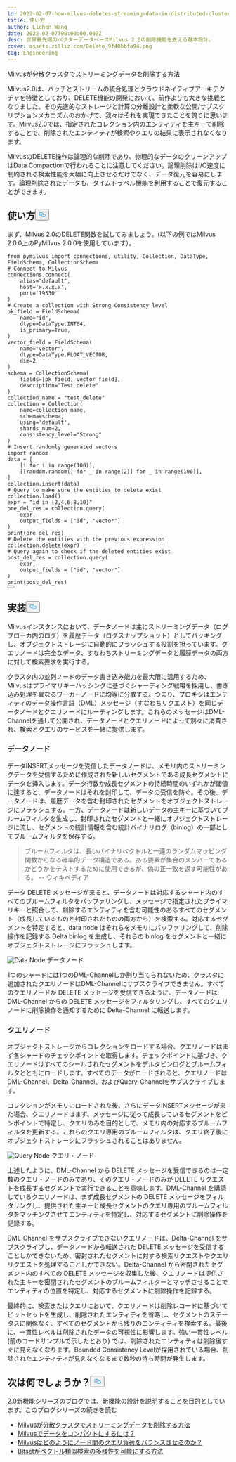 ```yaml
---
id: 2022-02-07-how-milvus-deletes-streaming-data-in-distributed-cluster.md
title: 使い方
author: Lichen Wang
date: 2022-02-07T00:00:00.000Z
desc: 世界最先端のベクターデータベースMilvus 2.0の削除機能を支える基本設計。
cover: assets.zilliz.com/Delete_9f40bbfa94.png
tag: Engineering
---
```

<custom-h1>Milvusが分散クラスタでストリーミングデータを削除する方法</custom-h1><p>Milvus2.0は、バッチとストリームの統合処理とクラウドネイティブアーキテクチャを特徴としており、DELETE機能の開発において、前作よりも大きな挑戦となりました。その先進的なストレージと計算の分離設計と柔軟な公開/サブスクリプションメカニズムのおかげで、我々はそれを実現できたことを誇りに思います。Milvus2.0では、指定されたコレクション内のエンティティを主キーで削除することで、削除されたエンティティが検索やクエリの結果に表示されなくなります。</p>
<p>MilvusのDELETE操作は論理的な削除であり、物理的なデータのクリーンアップはData Compactionで行われることに注意してください。論理削除はI/O速度に制約される検索性能を大幅に向上させるだけでなく、データ復元を容易にします。論理削除されたデータも、タイムトラベル機能を利用することで復元することができます。</p>
<h2 id="Usage" class="common-anchor-header">使い方<button data-href="#Usage" class="anchor-icon" translate="no">
      <svg translate="no"
        aria-hidden="true"
        focusable="false"
        height="20"
        version="1.1"
        viewBox="0 0 16 16"
        width="16"
      >
        <path
          fill="#0092E4"
          fill-rule="evenodd"
          d="M4 9h1v1H4c-1.5 0-3-1.69-3-3.5S2.55 3 4 3h4c1.45 0 3 1.69 3 3.5 0 1.41-.91 2.72-2 3.25V8.59c.58-.45 1-1.27 1-2.09C10 5.22 8.98 4 8 4H4c-.98 0-2 1.22-2 2.5S3 9 4 9zm9-3h-1v1h1c1 0 2 1.22 2 2.5S13.98 12 13 12H9c-.98 0-2-1.22-2-2.5 0-.83.42-1.64 1-2.09V6.25c-1.09.53-2 1.84-2 3.25C6 11.31 7.55 13 9 13h4c1.45 0 3-1.69 3-3.5S14.5 6 13 6z"
        ></path>
      </svg>
    </button></h2><p>まず、Milvus 2.0のDELETE関数を試してみましょう。(以下の例ではMilvus 2.0.0上のPyMilvus 2.0.0を使用しています）。</p>
<pre><code translate="no" class="language-python"><span class="hljs-keyword">from</span> pymilvus <span class="hljs-keyword">import</span> connections, utility, Collection, DataType, FieldSchema, CollectionSchema
<span class="hljs-comment"># Connect to Milvus</span>
connections.connect(
    alias=<span class="hljs-string">&quot;default&quot;</span>, 
    host=<span class="hljs-string">&#x27;x.x.x.x&#x27;</span>, 
    port=<span class="hljs-string">&#x27;19530&#x27;</span>
)
<span class="hljs-comment"># Create a collection with Strong Consistency level</span>
pk_field = FieldSchema(
    name=<span class="hljs-string">&quot;id&quot;</span>, 
    dtype=DataType.INT64, 
    is_primary=<span class="hljs-literal">True</span>, 
)
vector_field = FieldSchema(
    name=<span class="hljs-string">&quot;vector&quot;</span>, 
    dtype=DataType.FLOAT_VECTOR, 
    dim=<span class="hljs-number">2</span>
)
schema = CollectionSchema(
    fields=[pk_field, vector_field], 
    description=<span class="hljs-string">&quot;Test delete&quot;</span>
)
collection_name = <span class="hljs-string">&quot;test_delete&quot;</span>
collection = Collection(
    name=collection_name, 
    schema=schema, 
    using=<span class="hljs-string">&#x27;default&#x27;</span>, 
    shards_num=<span class="hljs-number">2</span>,
    consistency_level=<span class="hljs-string">&quot;Strong&quot;</span>
)
<span class="hljs-comment"># Insert randomly generated vectors</span>
<span class="hljs-keyword">import</span> random
data = [
    [i <span class="hljs-keyword">for</span> i <span class="hljs-keyword">in</span> <span class="hljs-built_in">range</span>(<span class="hljs-number">100</span>)],
    [[random.random() <span class="hljs-keyword">for</span> _ <span class="hljs-keyword">in</span> <span class="hljs-built_in">range</span>(<span class="hljs-number">2</span>)] <span class="hljs-keyword">for</span> _ <span class="hljs-keyword">in</span> <span class="hljs-built_in">range</span>(<span class="hljs-number">100</span>)],
]
collection.insert(data)
<span class="hljs-comment"># Query to make sure the entities to delete exist</span>
collection.load()
expr = <span class="hljs-string">&quot;id in [2,4,6,8,10]&quot;</span>
pre_del_res = collection.query(
    expr,
    output_fields = [<span class="hljs-string">&quot;id&quot;</span>, <span class="hljs-string">&quot;vector&quot;</span>]
)
<span class="hljs-built_in">print</span>(pre_del_res)
<span class="hljs-comment"># Delete the entities with the previous expression</span>
collection.delete(expr)
<span class="hljs-comment"># Query again to check if the deleted entities exist</span>
post_del_res = collection.query(
    expr,
    output_fields = [<span class="hljs-string">&quot;id&quot;</span>, <span class="hljs-string">&quot;vector&quot;</span>]
)
<span class="hljs-built_in">print</span>(post_del_res)
<button class="copy-code-btn"></button></code></pre>
<h2 id="Implementation" class="common-anchor-header">実装<button data-href="#Implementation" class="anchor-icon" translate="no">
      <svg translate="no"
        aria-hidden="true"
        focusable="false"
        height="20"
        version="1.1"
        viewBox="0 0 16 16"
        width="16"
      >
        <path
          fill="#0092E4"
          fill-rule="evenodd"
          d="M4 9h1v1H4c-1.5 0-3-1.69-3-3.5S2.55 3 4 3h4c1.45 0 3 1.69 3 3.5 0 1.41-.91 2.72-2 3.25V8.59c.58-.45 1-1.27 1-2.09C10 5.22 8.98 4 8 4H4c-.98 0-2 1.22-2 2.5S3 9 4 9zm9-3h-1v1h1c1 0 2 1.22 2 2.5S13.98 12 13 12H9c-.98 0-2-1.22-2-2.5 0-.83.42-1.64 1-2.09V6.25c-1.09.53-2 1.84-2 3.25C6 11.31 7.55 13 9 13h4c1.45 0 3-1.69 3-3.5S14.5 6 13 6z"
        ></path>
      </svg>
    </button></h2><p>Milvusインスタンスにおいて、データノードは主にストリーミングデータ（ログブローカ内のログ）を履歴データ（ログスナップショット）としてパッキングし、オブジェクトストレージに自動的にフラッシュする役割を担っています。クエリノードは完全なデータ、すなわちストリーミングデータと履歴データの両方に対して検索要求を実行する。</p>
<p>クラスタ内の並列ノードのデータ書き込み能力を最大限に活用するため、Milvusはプライマリキーハッシングに基づくシャーディング戦略を採用し、書き込み処理を異なるワーカーノードに均等に分散する。つまり、プロキシはエンティティのデータ操作言語（DML）メッセージ（すなわちリクエスト）を同じデータノードとクエリノードにルーティングします。これらのメッセージはDML-Channelを通して公開され、データノードとクエリノードによって別々に消費され、検索とクエリのサービスを一緒に提供します。</p>
<h3 id="Data-node" class="common-anchor-header">データノード</h3><p>データINSERTメッセージを受信したデータノードは、メモリ内のストリーミングデータを受信するために作成された新しいセグメントである成長セグメントにデータを挿入します。データ行数か成長セグメントの持続時間のいずれかが閾値に達すると、データノードはそれを封印して、データの受信を防ぐ。その後、データノードは、履歴データを含む封印されたセグメントをオブジェクトストレージにフラッシュする。一方、データノードは新しいデータの主キーに基づいてブルームフィルタを生成し、封印されたセグメントと一緒にオブジェクトストレージに流し、セグメントの統計情報を含む統計バイナリログ（binlog）の一部としてブルームフィルタを保存する。</p>
<blockquote>
<p>ブルームフィルタは、長いバイナリベクトルと一連のランダムマッピング関数からなる確率的データ構造である。ある要素が集合のメンバーであるかどうかをテストするために使用できるが、偽の正一致を返す可能性がある。           -- ウィキペディア</p>
</blockquote>
<p>データ DELETE メッセージが来ると、データノードは対応するシャード内のすべてのブルームフィルタをバッファリングし、メッセージで指定されたプライマリキーと照合して、削除するエンティティを含む可能性のあるすべてのセグメント（成長しているものと封印されたものの両方から）を検索する。対応するセグメントを特定すると、data node はそれらをメモリにバッファリングして、削除操作を記録する Delta binlog を生成し、それらの binlog をセグメントと一緒にオブジェクトストレージにフラッシュします。</p>
<p>
  
   <span class="img-wrapper"> <img translate="no" src="https://assets.zilliz.com/data_node_2397ad70c3.png" alt="Data Node" class="doc-image" id="data-node" />
   </span> <span class="img-wrapper"> <span>データノード</span> </span></p>
<p>1つのシャードには1つのDML-Channelしか割り当てられないため、クラスタに追加されたクエリノードはDML-Channelにサブスクライブできません。すべてのクエリノードが DELETE メッセージを受信できるように、データノードは DML-Channel からの DELETE メッセージをフィルタリングし、すべてのクエリノードに削除操作を通知するために Delta-Channel に転送します。</p>
<h3 id="Query-node" class="common-anchor-header">クエリノード</h3><p>オブジェクトストレージからコレクションをロードする場合、クエリノードはまず各シャードのチェックポイントを取得します。チェックポイントに基づき、クエリノードはすべてのシールされたセグメントをデルタビンログとブルームフィルタとともにロードします。すべてのデータがロードされると、クエリノードはDML-Channel、Delta-Channel、およびQuery-Channelをサブスクライブします。</p>
<p>コレクションがメモリにロードされた後、さらにデータINSERTメッセージが来た場合、クエリノードはまず、メッセージに従って成長しているセグメントをピンポイントで特定し、クエリのみを目的として、メモリ内の対応するブルームフィルタを更新する。これらのクエリ専用のブルームフィルタは、クエリ終了後にオブジェクトストレージにフラッシュされることはありません。</p>
<p>
  
   <span class="img-wrapper"> <img translate="no" src="https://assets.zilliz.com/query_node_a78b1d664f.png" alt="Query Node" class="doc-image" id="query-node" />
   </span> <span class="img-wrapper"> <span>クエリ・ノード</span> </span></p>
<p>上述したように、DML-Channel から DELETE メッセージを受信できるのは一定数のクエリ・ノードのみであり、そのクエリ・ノードのみが DELETE リクエストを成長するセグメントで実行できることを意味します。DML-Channel を購読しているクエリノードは、まず成長セグメントの DELETE メッセージをフィルタリングし、提供された主キーと成長セグメントのクエリ専用のブルームフィルタをマッチングさせてエンティティを特定し、対応するセグメントに削除操作を記録する。</p>
<p>DML-Channel をサブスクライブできないクエリノードは、Delta-Channel をサブスクライブし、データノードから転送された DELETE メッセージを受信することしかできないため、密封されたセグメントに対する検索リクエストやクエリリクエストを処理することしかできない。Delta-Channel から密閉されたセグメント内のすべての DELETE メッセージを収集した後、クエリノードは提供された主キーを密閉されたセグメントのブルームフィルターとマッチさせることでエンティティの位置を特定し、対応するセグメントに削除操作を記録する。</p>
<p>最終的に、検索またはクエリにおいて、クエリノードは削除レコードに基づいてビットセットを生成し、削除されたエンティティを省略し、セグメントのステータスに関係なく、すべてのセグメントから残りのエンティティを検索する。最後に、一貫性レベルは削除されたデータの可視性に影響します。強い一貫性レベル (前のコードサンプルで示したとおり) では、削除されたエンティティは削除後すぐに見えなくなります。Bounded Consistency Levelが採用されている場合、削除されたエンティティが見えなくなるまで数秒の待ち時間が発生します。</p>
<h2 id="Whats-next" class="common-anchor-header">次は何でしょうか？<button data-href="#Whats-next" class="anchor-icon" translate="no">
      <svg translate="no"
        aria-hidden="true"
        focusable="false"
        height="20"
        version="1.1"
        viewBox="0 0 16 16"
        width="16"
      >
        <path
          fill="#0092E4"
          fill-rule="evenodd"
          d="M4 9h1v1H4c-1.5 0-3-1.69-3-3.5S2.55 3 4 3h4c1.45 0 3 1.69 3 3.5 0 1.41-.91 2.72-2 3.25V8.59c.58-.45 1-1.27 1-2.09C10 5.22 8.98 4 8 4H4c-.98 0-2 1.22-2 2.5S3 9 4 9zm9-3h-1v1h1c1 0 2 1.22 2 2.5S13.98 12 13 12H9c-.98 0-2-1.22-2-2.5 0-.83.42-1.64 1-2.09V6.25c-1.09.53-2 1.84-2 3.25C6 11.31 7.55 13 9 13h4c1.45 0 3-1.69 3-3.5S14.5 6 13 6z"
        ></path>
      </svg>
    </button></h2><p>2.0新機能シリーズのブログでは、新機能の設計を説明することを目的としています。このブログシリーズの続きを読む</p>
<ul>
<li><a href="https://milvus.io/blog/2022-02-07-how-milvus-deletes-streaming-data-in-distributed-cluster.md">Milvusが分散クラスタでストリーミングデータを削除する方法</a></li>
<li><a href="https://milvus.io/blog/2022-2-21-compact.md">Milvusでデータをコンパクトにするには？</a></li>
<li><a href="https://milvus.io/blog/2022-02-28-how-milvus-balances-query-load-across-nodes.md">Milvusはどのようにノード間のクエリ負荷をバランスさせるのか？</a></li>
<li><a href="https://milvus.io/blog/2022-2-14-bitset.md">Bitsetがベクトル類似検索の多様性を可能にする方法</a></li>
</ul>
